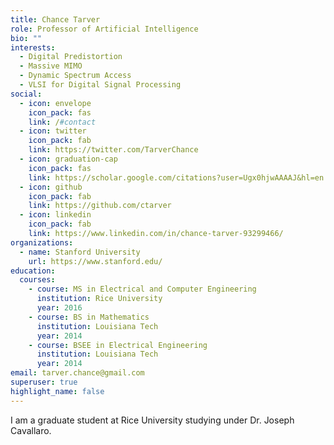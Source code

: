 ```yaml
---
title: Chance Tarver
role: Professor of Artificial Intelligence
bio: ""
interests:
  - Digital Predistortion
  - Massive MIMO
  - Dynamic Spectrum Access
  - VLSI for Digital Signal Processing
social:
  - icon: envelope
    icon_pack: fas
    link: /#contact
  - icon: twitter
    icon_pack: fab
    link: https://twitter.com/TarverChance
  - icon: graduation-cap
    icon_pack: fas
    link: https://scholar.google.com/citations?user=Ugx0hjwAAAAJ&hl=en
  - icon: github
    icon_pack: fab
    link: https://github.com/ctarver
  - icon: linkedin
    icon_pack: fab
    link: https://www.linkedin.com/in/chance-tarver-93299466/
organizations:
  - name: Stanford University
    url: https://www.stanford.edu/
education:
  courses:
    - course: MS in Electrical and Computer Engineering
      institution: Rice University
      year: 2016
    - course: BS in Mathematics
      institution: Louisiana Tech
      year: 2014
    - course: BSEE in Electrical Engineering
      institution: Louisiana Tech
      year: 2014
email: tarver.chance@gmail.com
superuser: true
highlight_name: false
---
```

I am a graduate student at Rice University studying under Dr. Joseph Cavallaro.